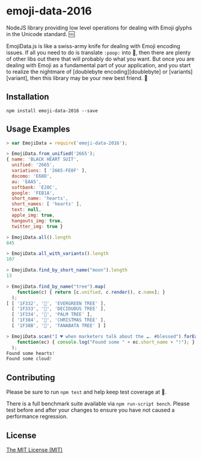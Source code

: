 # emoji-data-2016

NodeJS library providing low level operations for dealing with Emoji
glyphs in the Unicode standard. :cool:

EmojiData.js is like a swiss-army knife for dealing with Emoji encoding issues.
If all you need to do is translate `:poop:` into :poop:, then there are plenty
of other libs out there that will probably do what you want.  But once you are
dealing with Emoji as a fundamental part of your application, and you start to
realize the nightmare of [doublebyte encoding][doublebyte] or
[variants][variant], then this library may be your new best friend.
:raised_hands:

<!-- 
EmojiData.js is written by the same author as the Ruby [emoji_data.rb][rb] gem,
which is used in production by [Emojitracker.com][emojitracker] to parse well
over 100M+ emoji glyphs daily. This version was written to provide all the same
functionality while taking advantage of the crazy speed of the V8 runtime
environment. :dizzy:

[![Build Status](https://travis-ci.org/mroth/emoji-data-js.svg?branch=master)](https://travis-ci.org/mroth/emoji-data-js)

[doublebyte]: http://www.quora.com/Why-does-using-emoji-reduce-my-SMS-character-limit-to-70
[variant]: http://www.unicode.org/L2/L2011/11438-emoji-var.pdf
[rb]: https://github.com/mroth/emoji_data.rb
[emojitracker]: http://www.emojitracker.com
 -->

## Installation

`npm install emoji-data-2016 --save`

## Usage Examples

```js
> var EmojiData = require('emoji-data-2016');

> EmojiData.from_unified('2665');
{ name: 'BLACK HEART SUIT',
  unified: '2665',
  variations: [ '2665-FE0F' ],
  docomo: 'E68D',
  au: 'EAA5',
  softbank: 'E20C',
  google: 'FEB1A',
  short_name: 'hearts',
  short_names: [ 'hearts' ],
  text: null,
  apple_img: true,
  hangouts_img: true,
  twitter_img: true }

> EmojiData.all().length
845

> EmojiData.all_with_variants().length
107

> EmojiData.find_by_short_name("moon").length
13

> EmojiData.find_by_name("tree").map(
    function(c) { return [c.unified, c.render(), c.name]; }
  );
[ [ '1F332', '🌲', 'EVERGREEN TREE' ],
  [ '1F333', '🌳', 'DECIDUOUS TREE' ],
  [ '1F334', '🌴', 'PALM TREE' ],
  [ '1F384', '🎄', 'CHRISTMAS TREE' ],
  [ '1F38B', '🎋', 'TANABATA TREE' ] ]

> EmojiData.scan("I ♥ when marketers talk about the ☁. #blessed").forEach(
    function(ec) { console.log("Found some " + ec.short_name + "!"); }
  );
Found some hearts!
Found some cloud!
```


## Contributing

Please be sure to run `npm test` and help keep test coverage at :100:.

There is a full benchmark suite available via `npm run-script bench`.  Please
test before and after your changes to ensure you have not caused a performance
regression.

## License

[The MIT License (MIT)](LICENSE)
